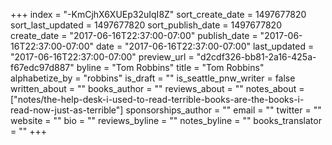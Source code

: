 +++
index = "-KmCjhX6XUEp32uIqI8Z"
sort_create_date = 1497677820
sort_last_updated = 1497677820
sort_publish_date = 1497677820
create_date = "2017-06-16T22:37:00-07:00"
publish_date = "2017-06-16T22:37:00-07:00"
date = "2017-06-16T22:37:00-07:00"
last_updated = "2017-06-16T22:37:00-07:00"
preview_url = "d2cdf326-bb81-2a16-425a-f67edc97d887"
byline = "Tom Robbins"
title = "Tom Robbins"
alphabetize_by = "robbins"
is_draft = ""
is_seattle_pnw_writer = false
written_about = ""
books_author = ""
reviews_about = ""
notes_about = ["notes/the-help-desk-i-used-to-read-terrible-books-are-the-books-i-read-now-just-as-terrible"]
sponsorships_author = ""
email = ""
twitter = ""
website = ""
bio = ""
reviews_byline = ""
notes_byline = ""
books_translator = ""
+++
